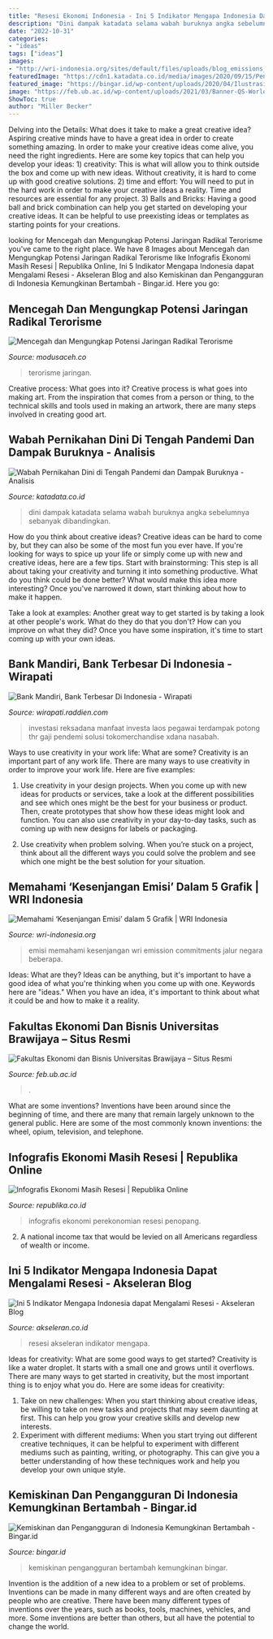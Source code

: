 ```yaml
---
title: "Resesi Ekonomi Indonesia - Ini 5 Indikator Mengapa Indonesia Dapat Mengalami Resesi"
description: "Dini dampak katadata selama wabah buruknya angka sebelumnya sebanyak dibandingkan"
date: "2022-10-31"
categories:
- "ideas"
tags: ["ideas"]
images:
- "http://wri-indonesia.org/sites/default/files/uploads/blog_emissions_gap_figure1.png"
featuredImage: "https://cdn1.katadata.co.id/media/images/2020/09/15/Penikahan_dini_selama_pandemi-2020_09_15-21_15_33_ef4b0f9546e88318d9d70ca4ef3d424d.jpg"
featured_image: "https://bingar.id/wp-content/uploads/2020/04/Ilustrasi-Kemiskinan.jpg"
image: "https://feb.ub.ac.id/wp-content/uploads/2021/03/Banner-QS-World-scaled.jpg"
ShowToc: true
author: "Miller Becker"
---
```



Delving into the Details: What does it take to make a great creative idea?
Aspiring creative minds have to have a great idea in order to create something amazing. In order to make your creative ideas come alive, you need the right ingredients. Here are some key topics that can help you develop your ideas: 1) creativity: This is what will allow you to think outside the box and come up with new ideas. Without creativity, it is hard to come up with good creative solutions. 2) time and effort: You will need to put in the hard work in order to make your creative ideas a reality. Time and resources are essential for any project. 3) Balls and Bricks: Having a good ball and brick combination can help you get started on developing your creative ideas. It can be helpful to use preexisting ideas or templates as starting points for your creations.

	

		
looking for Mencegah dan Mengungkap Potensi Jaringan Radikal Terorisme you've came to the right place. We have 8 Images about Mencegah dan Mengungkap Potensi Jaringan Radikal Terorisme like Infografis Ekonomi Masih Resesi | Republika Online, Ini 5 Indikator Mengapa Indonesia dapat Mengalami Resesi - Akseleran Blog and also Kemiskinan dan Pengangguran di Indonesia Kemungkinan Bertambah - Bingar.id. Here you go:
		
    
## Mencegah Dan Mengungkap Potensi Jaringan Radikal Terorisme

<img loading=lazy src="https://modusaceh.co/files/images/20201111-uqdxgwsc46.jpg" onerror="this.onerror=null;this.src='https://tse2.mm.bing.net/th?id=OIP.aJ8icFqVva_mN_aYo1vY5AHaDt&amp;pid=15.1';" alt="Mencegah dan Mengungkap Potensi Jaringan Radikal Terorisme">

_Source: modusaceh.co_

>terorisme jaringan. 

	

Creative process: What goes into it?
Creative process is what goes into making art. From the inspiration that comes from a person or thing, to the technical skills and tools used in making an artwork, there are many steps involved in creating good art.

    
## Wabah Pernikahan Dini Di Tengah Pandemi Dan Dampak Buruknya - Analisis

<img loading=lazy src="https://cdn1.katadata.co.id/media/images/2020/09/15/Penikahan_dini_selama_pandemi-2020_09_15-21_15_33_ef4b0f9546e88318d9d70ca4ef3d424d.jpg" onerror="this.onerror=null;this.src='https://tse1.mm.bing.net/th?id=OIP.n-hNxjhi6dmii83AvNovnwHaE8&amp;pid=15.1';" alt="Wabah Pernikahan Dini di Tengah Pandemi dan Dampak Buruknya - Analisis">

_Source: katadata.co.id_

>dini dampak katadata selama wabah buruknya angka sebelumnya sebanyak dibandingkan. 

	

How do you think about creative ideas?
Creative ideas can be hard to come by, but they can also be some of the most fun you ever have. If you're looking for ways to spice up your life or simply come up with new and creative ideas, here are a few tips. 
Start with brainstorming: This step is all about taking your creativity and turning it into something productive. What do you think could be done better? What would make this idea more interesting? Once you've narrowed it down, start thinking about how to make it happen. 

Take a look at examples: Another great way to get started is by taking a look at other people's work. What do they do that you don't? How can you improve on what they did? Once you have some inspiration, it's time to start coming up with your own ideas.

    
## Bank Mandiri, Bank Terbesar Di Indonesia - Wirapati

<img loading=lazy src="https://1.bp.blogspot.com/-5uomUtvI3zs/XtoGeQLYlUI/AAAAAAAA_ps/2dxgRwTlyFoUn1asmRK7Vkzj5njZpKSvQCK4BGAsYHg/w1200-h630-p-k-no-nu/mandiri.jpg" onerror="this.onerror=null;this.src='https://tse4.mm.bing.net/th?id=OIP.RbQ72vt5o6NKzswZxrhKMwHaD4&amp;pid=15.1';" alt="Bank Mandiri, Bank Terbesar Di Indonesia - Wirapati">

_Source: wirapati.raddien.com_

>investasi reksadana manfaat investa laos pegawai terdampak potong thr gaji pendemi solusi tokomerchandise xdana nasabah. 

	

Ways to use creativity in your work life: What are some?
Creativity is an important part of any work life. There are many ways to use creativity in order to improve your work life. Here are five examples: 
1. Use creativity in your design projects. When you come up with new ideas for products or services, take a look at the different possibilities and see which ones might be the best for your business or product. Then, create prototypes that show how these ideas might look and function. You can also use creativity in your day-to-day tasks, such as coming up with new designs for labels or packaging. 

2. Use creativity when problem solving. When you’re stuck on a project, think about all the different ways you could solve the problem and see which one might be the best solution for your situation.

    
## Memahami ‘Kesenjangan Emisi’ Dalam 5 Grafik | WRI Indonesia

<img loading=lazy src="http://wri-indonesia.org/sites/default/files/uploads/blog_emissions_gap_figure1.png" onerror="this.onerror=null;this.src='https://tse4.mm.bing.net/th?id=OIP.up-pK_3taz05NKanucoA-AHaFb&amp;pid=15.1';" alt="Memahami ‘Kesenjangan Emisi’ dalam 5 Grafik | WRI Indonesia">

_Source: wri-indonesia.org_

>emisi memahami kesenjangan wri emission commitments jalur negara beberapa. 

	

Ideas: What are they?
Ideas can be anything, but it's important to have a good idea of what you're thinking when you come up with one. Keywords here are "ideas." When you have an idea, it's important to think about what it could be and how to make it a reality.

    
## Fakultas Ekonomi Dan Bisnis Universitas Brawijaya – Situs Resmi

<img loading=lazy src="https://feb.ub.ac.id/wp-content/uploads/2021/03/Banner-QS-World-scaled.jpg" onerror="this.onerror=null;this.src='https://tse2.mm.bing.net/th?id=OIP.DWwt88E_fKJgCDVWsT7biAHaEP&amp;pid=15.1';" alt="Fakultas Ekonomi dan Bisnis Universitas Brawijaya – Situs Resmi">

_Source: feb.ub.ac.id_

>. 

	

What are some inventions?
Inventions have been around since the beginning of time, and there are many that remain largely unknown to the general public. Here are some of the most commonly known inventions: the wheel, opium, television, and telephone.

    
## Infografis Ekonomi Masih Resesi | Republika Online

<img loading=lazy src="https://static.republika.co.id/uploads/infografis/perekonomian-indonesia-pada-kuartal-i-2021-masih-mengalami_210510144347-362.jpg" onerror="this.onerror=null;this.src='https://tse2.mm.bing.net/th?id=OIP.srkHf2AWkRvnvof2JqTHHgHaNK&amp;pid=15.1';" alt="Infografis Ekonomi Masih Resesi | Republika Online">

_Source: republika.co.id_

>infografis ekonomi perekonomian resesi penopang. 

	

2. A national income tax that would be levied on all Americans regardless of wealth or income.

    
## Ini 5 Indikator Mengapa Indonesia Dapat Mengalami Resesi - Akseleran Blog

<img loading=lazy src="https://www.akseleran.co.id/blog/wp-content/uploads/2019/11/infographic-resesi-adalah.jpg" onerror="this.onerror=null;this.src='https://tse1.mm.bing.net/th?id=OIP.qqfBw9LaBpkqNsODtq4AxwHaDh&amp;pid=15.1';" alt="Ini 5 Indikator Mengapa Indonesia dapat Mengalami Resesi - Akseleran Blog">

_Source: akseleran.co.id_

>resesi akseleran indikator mengapa. 

	

Ideas for creativity: What are some good ways to get started?
Creativity is like a water droplet. It starts with a small one and grows until it overflows. There are many ways to get started in creativity, but the most important thing is to enjoy what you do. Here are some ideas for creativity: 
1. Take on new challenges: When you start thinking about creative ideas, be willing to take on new tasks and projects that may seem daunting at first. This can help you grow your creative skills and develop new interests. 
2. Experiment with different mediums: When you start trying out different creative techniques, it can be helpful to experiment with different mediums such as painting, writing, or photography. This can give you a better understanding of how these techniques work and help you develop your own unique style. 

    
## Kemiskinan Dan Pengangguran Di Indonesia Kemungkinan Bertambah - Bingar.id

<img loading=lazy src="https://bingar.id/wp-content/uploads/2020/04/Ilustrasi-Kemiskinan.jpg" onerror="this.onerror=null;this.src='https://tse2.mm.bing.net/th?id=OIP.RSsjAORTo0O92CUlZpvL5AHaEK&amp;pid=15.1';" alt="Kemiskinan dan Pengangguran di Indonesia Kemungkinan Bertambah - Bingar.id">

_Source: bingar.id_

>kemiskinan pengangguran bertambah kemungkinan bingar. 

	

Invention is the addition of a new idea to a problem or set of problems. Inventions can be made in many different ways and are often created by people who are creative. There have been many different types of inventions over the years, such as books, tools, machines, vehicles, and more. Some inventions are better than others, but all have the potential to change the world.

